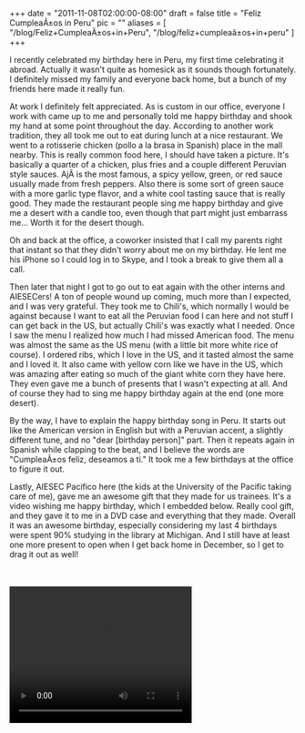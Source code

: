 
+++
date = "2011-11-08T02:00:00-08:00"
draft = false
title = "Feliz CumpleaÃ±os in Peru"
pic = ""
aliases = [
  "/blog/Feliz+CumpleaÃ±os+in+Peru",
  "/blog/feliz+cumpleaã±os+in+peru"
]
+++


<p>
I recently celebrated my birthday here in Peru, my first time celebrating it abroad.  Actually it wasn't quite as homesick as it sounds though fortunately.  I definitely missed my family and everyone back home, but a bunch of my friends here made it really fun.
</p>
<p>
At work I definitely felt appreciated.  As is custom in our office, everyone I work with came up to me and personally told me happy birthday and shook my hand at some point throughout the day.  According to another work tradition, they all took me out to eat during lunch at a nice restaurant.  We went to a rotisserie chicken (pollo a la brasa in Spanish) place in the mall nearby.  This is really common food here, I should have taken a picture.  It's basically a quarter of a chicken, plus fries and a couple different Peruvian style sauces.  AjÃ­ is the most famous, a spicy yellow, green, or red sauce usually made from fresh peppers.  Also there is some sort of green sauce with a more garlic type flavor, and a white cool tasting sauce that is really good.  They made the restaurant people sing me happy birthday and give me a desert with a candle too, even though that part might just embarrass me...  Worth it for the desert though.
</p>
<p>
Oh and back at the office, a coworker insisted that I call my parents right that instant so that they didn't worry about me on my birthday.  He lent me his iPhone so I could log in to Skype, and I took a break to give them all a call.
</p>
<p>
Then later that night I got to go out to eat again with the other interns and AIESECers!  A ton of people wound up coming, much more than I expected, and I was very grateful.  They took me to Chili's, which normally I would be against because I want to eat all the Peruvian food I can here and not stuff I can get back in the US, but actually Chili's was exactly what I needed.  Once I saw the menu I realized how much I had missed American food.  The menu was almost the same as the US menu (with a little bit more white rice of course).  I ordered ribs, which I love in the US, and it tasted almost the same and I loved it.  It also came with yellow corn like we have in the US, which was amazing after eating so much of the giant white corn they have here.  They even gave me a bunch of presents that I wasn't expecting at all.  And of course they had to sing me happy birthday again at the end (one more desert).
</p>
<p>
By the way, I have to explain the happy birthday song in Peru.  It starts out like the American version in English but with a Peruvian accent, a slightly different tune, and no "dear [birthday person]" part.  Then it repeats again in Spanish while clapping to the beat, and I believe the words are "CumpleaÃ±os feliz, deseamos a ti."  It took me a few birthdays at the office to figure it out.
</p>
<p>
Lastly, AIESEC Pacifico here (the kids at the University of the Pacific taking care of me), gave me an awesome gift that they made for us trainees.  It's a video wishing me happy birthday, which I embedded below.  Really cool gift, and they gave it to me in a DVD case and everything that they made.  Overall it was an awesome birthday, especially considering my last 4 birthdays were spent 90% studying in the library at Michigan.  And I still have at least one more present to open when I get back home in December, so I get to drag it out as well!
</p>
<br><br>
<video width="320" height="240" controls="controls">
  <source src="http://www.justinmccandless.com/uploads/videos/felizcumpleanos.ogv" type="video/ogg" />
  Your browser does not support the video tag in Ogg format.  Download the video instead here:
  <a href = "http://www.justinmccandless.com/uploads/videos/felizcumpleanos.ogv">felizcumpleanos.ogg</a>
</video>
<br><br> 

